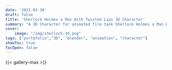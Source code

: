 ```yaml
---
date: '2021-03-30'
draft: false
title: 'Sherlock Holmes a Man With Twisted Lips 3D Character'
summary: "A 3D Character for animated film task Sherlock Holmes a Man With Twisted Lips" 
cover:
    image: "/img/sherlock-3d.png"
tags: ["portofolio","3D", "blender", "animation", "character"]
showToc: true
TocOpen: false
---
```


{{< gallery-max >}}
